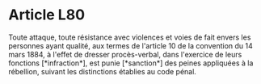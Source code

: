 # Article L80

Toute attaque, toute résistance avec violences et voies de fait envers les personnes ayant qualité, aux termes de l'article 10 de la convention du 14 mars 1884, à l'effet de dresser procès-verbal, dans l'exercice de leurs fonctions [\*infraction\*], est punie [\*sanction\*] des peines appliquées à la rébellion, suivant les distinctions établies au code pénal.